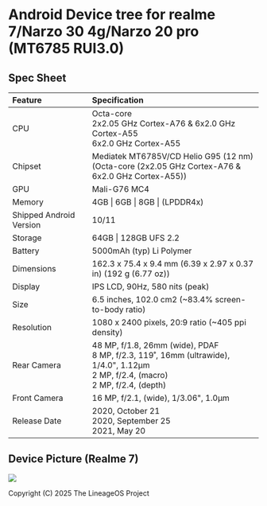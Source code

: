# Android Device tree for realme 7/Narzo 30 4g/Narzo 20 pro (MT6785 RUI3.0)

## Spec Sheet

| Feature | Specification |
| :--- | :--- |
| CPU | Octa-core<br>2x2.05 GHz Cortex-A76 & 6x2.0 GHz Cortex-A55<br>6x2.0 GHz Cortex-A55 |
| Chipset | Mediatek MT6785V/CD Helio G95 (12 nm)<br>(Octa-core (2x2.05 GHz Cortex-A76 & 6x2.0 GHz Cortex-A55)) |
| GPU | Mali-G76 MC4 |
| Memory | 4GB \| 6GB \| 8GB \| (LPDDR4x) |
| Shipped Android Version | 10/11 |
| Storage | 64GB \| 128GB UFS 2.2 |
| Battery | 5000mAh (typ) Li Polymer |
| Dimensions | 162.3 x 75.4 x 9.4 mm (6.39 x 2.97 x 0.37 in) (192 g (6.77 oz)) |
| Display | IPS LCD, 90Hz, 580 nits (peak) |
| Size | 6.5 inches, 102.0 cm2 (~83.4% screen-to-body ratio) |
| Resolution |  1080 x 2400 pixels, 20:9 ratio (~405 ppi density)
| Rear Camera | 48 MP, f/1.8, 26mm (wide), PDAF<br>8 MP, f/2.3, 119˚, 16mm (ultrawide), 1/4.0", 1.12µm <br> 2 MP, f/2.4, (macro) <br> 2 MP, f/2.4, (depth) <br>
| Front Camera | 16 MP, f/2.1, (wide), 1/3.06", 1.0µm |
| Release Date | 2020, October 21 <br> 2020, September 25 <br> 2021, May 20 |

## Device Picture (Realme 7) 
![](https://fdn2.gsmarena.com/vv/pics/realme/realme-7-1.jpg)

Copyright (C) 2025 The LineageOS Project
